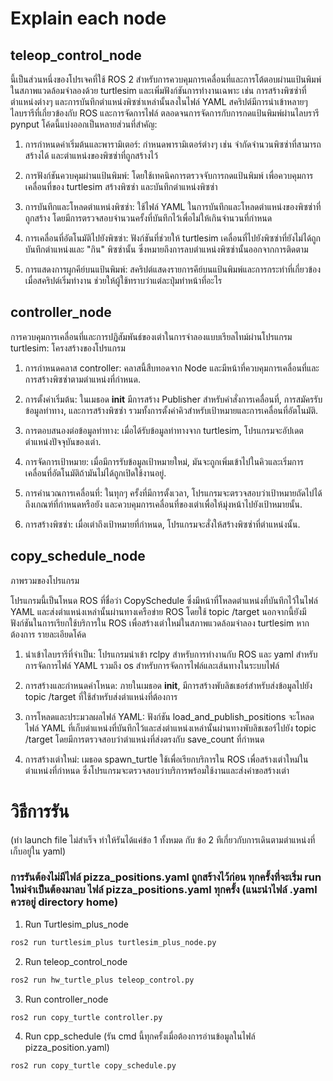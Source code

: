 # Explain each node
## teleop_control_node 
นี้เป็นส่วนหนึ่งของโปรเจคที่ใช้ ROS 2 สำหรับการควบคุมการเคลื่อนที่และการโต้ตอบผ่านแป้นพิมพ์ในสภาพแวดล้อมจำลองด้วย turtlesim และเพิ่มฟังก์ชันการทำงานเฉพาะ เช่น การสร้างพิซซ่าที่ตำแหน่งต่างๆ และการบันทึกตำแหน่งพิซซ่าเหล่านั้นลงในไฟล์ YAML สคริปต์มีการนำเข้าหลายๆ ไลบรารีที่เกี่ยวข้องกับ ROS และการจัดการไฟล์ ตลอดจนการจัดการกับการกดแป้นพิมพ์ผ่านไลบรารี pynput โค้ดนี้แบ่งออกเป็นหลายส่วนที่สำคัญ:

 1. การกำหนดค่าเริ่มต้นและพารามิเตอร์: กำหนดพารามิเตอร์ต่างๆ เช่น จำกัดจำนวนพิซซ่าที่สามารถสร้างได้ และตำแหน่งของพิซซ่าที่ถูกสร้างไว้

 2. การฟังก์ชันควบคุมผ่านแป้นพิมพ์: โดยใช้เทคนิคการตรวจจับการกดแป้นพิมพ์ เพื่อควบคุมการเคลื่อนที่ของ turtlesim สร้างพิซซ่า และบันทึกตำแหน่งพิซซ่า

 3. การบันทึกและโหลดตำแหน่งพิซซ่า: ใช้ไฟล์ YAML ในการบันทึกและโหลดตำแหน่งของพิซซ่าที่ถูกสร้าง โดยมีการตรวจสอบจำนวนครั้งที่บันทึกไว้เพื่อไม่ให้เกินจำนวนที่กำหนด

 4. การเคลื่อนที่อัตโนมัติไปยังพิซซ่า: ฟังก์ชันที่ช่วยให้ turtlesim เคลื่อนที่ไปยังพิซซ่าที่ยังไม่ได้ถูกบันทึกตำแหน่งและ "กิน" พิซซ่านั้น ซึ่งหมายถึงการลบตำแหน่งพิซซ่านั้นออกจากการติดตาม

5. การแสดงการผูกคีย์บนแป้นพิมพ์: สคริปต์แสดงรายการคีย์บนแป้นพิมพ์และการกระทำที่เกี่ยวข้องเมื่อสคริปต์เริ่มทำงาน ช่วยให้ผู้ใช้ทราบว่าแต่ละปุ่มทำหน้าที่อะไร	

## controller_node
การควบคุมการเคลื่อนที่และการปฏิสัมพันธ์ของเต่าในการจำลองแบบเรียลไทม์ผ่านโปรแกรม turtlesim:
โครงสร้างของโปรแกรม

 1. การกำหนดคลาส controller: คลาสนี้สืบทอดจาก Node และมีหน้าที่ควบคุมการเคลื่อนที่และการสร้างพิซซ่าตามตำแหน่งที่กำหนด.

 2. การตั้งค่าเริ่มต้น: ในเมธอด __init__ มีการสร้าง Publisher สำหรับคำสั่งการเคลื่อนที่, การสมัครรับข้อมูลท่าทาง, และการสร้างพิซซ่า รวมทั้งการตั้งค่าคิวสำหรับเป้าหมายและการเคลื่อนที่อัตโนมัติ.

 3. การตอบสนองต่อข้อมูลท่าทาง: เมื่อได้รับข้อมูลท่าทางจาก turtlesim, โปรแกรมจะอัปเดตตำแหน่งปัจจุบันของเต่า.

 4. การจัดการเป้าหมาย: เมื่อมีการรับข้อมูลเป้าหมายใหม่, มันจะถูกเพิ่มเข้าไปในคิวและเริ่มการเคลื่อนที่อัตโนมัติถ้ามันไม่ได้ถูกเปิดใช้งานอยู่.

 5. การคำนวณการเคลื่อนที่: ในทุกๆ ครั้งที่มีการตั้งเวลา, โปรแกรมจะตรวจสอบว่าเป้าหมายถัดไปได้ถึงเกณฑ์ที่กำหนดหรือยัง และควบคุมการเคลื่อนที่ของเต่าเพื่อให้มุ่งหน้าไปยังเป้าหมายนั้น.

 6. การสร้างพิซซ่า: เมื่อเต่าถึงเป้าหมายที่กำหนด, โปรแกรมจะสั่งให้สร้างพิซซ่าที่ตำแหน่งนั้น.

## copy_schedule_node
ภาพรวมของโปรแกรม

โปรแกรมนี้เป็นโหนด ROS ที่ชื่อว่า CopySchedule ซึ่งมีหน้าที่โหลดตำแหน่งที่บันทึกไว้ในไฟล์ YAML และส่งตำแหน่งเหล่านั้นผ่านทางเครือข่าย ROS โดยใช้ topic /target นอกจากนี้ยังมีฟังก์ชันในการเรียกใช้บริการใน ROS เพื่อสร้างเต่าใหม่ในสภาพแวดล้อมจำลอง turtlesim หากต้องการ
รายละเอียดโค้ด

 1. นำเข้าไลบรารีที่จำเป็น: โปรแกรมนำเข้า rclpy สำหรับการทำงานกับ ROS และ yaml สำหรับการจัดการไฟล์ YAML รวมถึง os สำหรับการจัดการไฟล์และเส้นทางในระบบไฟล์

 2. การสร้างและกำหนดค่าโหนด: ภายในเมธอด __init__, มีการสร้างพับลิชเชอร์สำหรับส่งข้อมูลไปยัง topic /target ที่ใช้สำหรับส่งตำแหน่งที่ต้องการ

 3. การโหลดและประมวลผลไฟล์ YAML: ฟังก์ชัน load_and_publish_positions จะโหลดไฟล์ YAML ที่เก็บตำแหน่งที่บันทึกไว้และส่งตำแหน่งเหล่านั้นผ่านทางพับลิชเชอร์ไปยัง topic /target โดยมีการตรวจสอบว่าตำแหน่งที่ส่งตรงกับ save_count ที่กำหนด

 4. การสร้างเต่าใหม่: เมธอด spawn_turtle ใช้เพื่อเรียกบริการใน ROS เพื่อสร้างเต่าใหม่ในตำแหน่งที่กำหนด ซึ่งโปรแกรมจะตรวจสอบว่าบริการพร้อมใช้งานและส่งคำขอสร้างเต่า
 
# วิธีการรัน
(ทำ launch file ไม่สำเร็จ ทำให้รันได้แค่ข้อ 1 ทั้งหมด กับ ข้อ 2 ทีเกี่ยวกับการเดินตามตำแหน่งที่เก็บอยู่ใน yaml)

### การรันต้องไม่มีไฟล์ pizza_positions.yaml ถูกสร้างไว้ก่อน ทุกครั้งที่จะเริ่ม run ใหม่จำเป็นต้องมาลบ ไฟล์ pizza_positions.yaml ทุกครั้ง (แนะนำไฟล์ .yaml ควรอยู่ directory home)

1. Run Turtlesim_plus_node
```sh
ros2 run turtlesim_plus turtlesim_plus_node.py 
```
2. Run teleop_control_node 
```sh
ros2 run hw_turtle_plus teleop_control.py 
```
3. Run controller_node
```sh
ros2 run copy_turtle controller.py 
```
4. Run cpp_schedule (รัน cmd นี้ทุกครั้งเมื่อต้องการอ่านข้อมูลในไฟล์ pizza_position.yaml)
```sh
ros2 run copy_turtle copy_schedule.py 
```